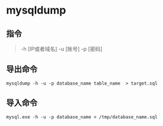 # mysqldump

## 指令

> -h [IP或者域名] -u [账号] -p [密码]

## 导出命令

    mysqldump -h -u -p database_name table_name  > target.sql

## 导入命令

    mysql.exe -h -u -p database_name < /tmp/database_name.sql

